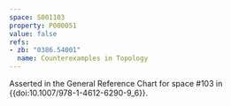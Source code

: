 ```yaml
---
space: S001103
property: P000051
value: false
refs:
- zb: "0386.54001"
  name: Counterexamples in Topology
---
```


Asserted in the General Reference Chart for space #103
in {{doi:10.1007\/978-1-4612-6290-9_6}}.
